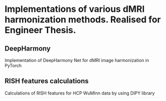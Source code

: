 # Implementations of various dMRI harmonization methods. Realised for Engineer Thesis.

## DeepHarmony
Implementation of DeepHarmony Net for dMRI image harmonization in PyTorch

## RISH features calculations
Calculations of RISH features for HCP WuMInn data by using DIPY library
